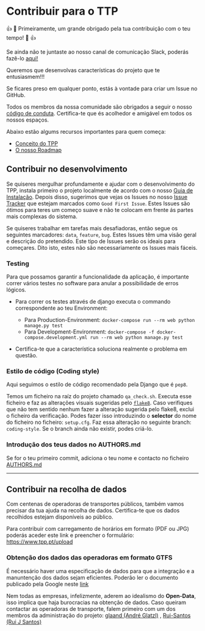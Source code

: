 # Contribuir para o TTP

:+1: :tada: Primeiramente, um grande obrigado pela tua contribuição com o teu tempo! :tada: :+1:

Se ainda não te juntaste ao nosso canal de comunicação Slack, poderás fazê-lo [aqui!](https://join.slack.com/t/tpportugal/shared_invite/enQtMzEwOTI3ODg0MDk2LTZmNjYxOWVmZTBkN2EwNWUzMGFhOGQ2MWM0YmQ4NGUxMTU1ZjcwMDQxMDljMzU0Njg0ODcwOGIyODUxMjIzNmI)

Queremos que desenvolvas características do projeto que te entusiasmem!!!

Se ficares preso em qualquer ponto, estás à vontade para criar um Issue no GitHub.

Todos os membros da nossa comunidade são obrigados a seguir o nosso [código de conduta](https://github.com/glaand/tpp/blob/master/CODE_OF_CONDUCT.md). Certifica-te que és acolhedor e amigável em todos os nossos espaços.

Abaixo estão algums recursos importantes para quem começa:

 - [Conceito do TPP](https://github.com/glaand/tpp/wiki/TPP---Conceito)
 - [O nosso Roadmap](https://github.com/glaand/tpp/wiki/Roadmap)

## Contribuir no desenvolvimento

Se quiseres mergulhar profundamente e ajudar com o desenvolvimento do TPP, instala primeiro o projeto localmente de acordo com o nosso [Guia de Instalação](https://github.com/glaand/tpp/blob/master/README.md). Depois disso, sugerimos que vejas os Issues no nosso [Issue Tracker](https://github.com/glaand/tpp/issues) que estejam marcados como `Good First Issue`. Estes Issues são ótimos para teres um começo suave e não te colocam em frente ás partes mais complexas do sistema.

Se quiseres trabalhar em tarefas mais desafiadoras, então segue os seguintes marcadores: `data`, `feature`, `bug`. Estes Issues têm uma visão geral e descrição do pretendido. Este tipo de Issues serão os ideais para começares. Dito isto, estes não são necessariamente os Issues mais fáceis.

### Testing

Para que possamos garantir a funcionalidade da aplicação, é importante correr vários testes no software para anular a possibilidade de erros lógicos.

* Para correr os testes através de django executa o commando correspondente ao teu Environment:
    * Para Production-Environment:
        `docker-compose run --rm web python manage.py test`
    * Para Development-Environment:
        `docker-compose -f docker-compose.development.yml run --rm web python manage.py test`

* Certifica-te que a característica soluciona realmente o problema em questão.

### Estilo de código (Coding style)

Aqui seguimos o estilo de código recomendado pela Django que é `pep8`.

Temos um ficheiro na raíz do projeto chamado `qa_check.sh`. Executa esse ficheiro e faz as alterações visuais sugeridas pelo [`flake8`](http://flake8.pycqa.org/en/latest/). Caso verifiques que não tem sentido nenhum fazer a alteração sugerida pelo flake8, exclui o ficheiro da verificação. Podes fazer isso introduzindo o **selector** do nome do ficheiro no ficheiro: `setup.cfg`. Faz essa alteração no seguinte branch: `coding-style`. Se o branch ainda não existir, podes criá-lo.

### Introdução dos teus dados no AUTHORS.md

Se for o teu primeiro commit, adiciona o teu nome e contacto no ficheiro [AUTHORS.md](https://github.com/glaand/tpp/blob/master/AUTHORS.md)

---

## Contribuir na recolha de dados

Com centenas de operadoras de transportes públicos, também vamos precisar da tua ajuda na recolha de dados. Certifica-te que os dados recolhidos estejam disponíveis ao público.

Para contribuir com carregamento de horários em formato (PDF ou JPG) poderás aceder este link e preencher o formulário: https://www.tpp.pt/upload

### Obtenção dos dados das operadoras em formato GTFS

É necessário haver uma especificação de dados para que a integração e a manuntenção dos dados sejam eficientes. Poderão ler o documento publicado pela Google neste [link](https://developers.google.com/transit/gtfs/reference)

Nem todas as empresas, infelizmente, aderem ao idealismo do **Open-Data**, isso implica que haja burocracias na obtenção de dados. Caso queiram contactar as operadoras de transporte, falem primeiro com um dos membros da administração do projeto: [glaand (André Glatzl)](mailto:andre@glatzl.me) , [Rui-Santos (Rui J Santos)](mailto:rui.s@gmx.us)
